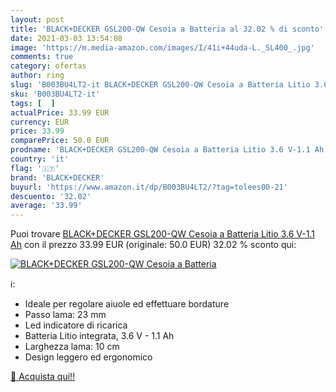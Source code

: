 ```yaml
---
layout: post
title: 'BLACK+DECKER GSL200-QW Cesoia a Batteria al 32.02 % di sconto'
date: 2021-03-03 13:54:08
image: 'https://m.media-amazon.com/images/I/41i+44uda-L._SL400_.jpg'
comments: true
category: ofertas
author: ring
slug: 'B003BU4LT2-it BLACK+DECKER GSL200-QW Cesoia a Batteria Litio 3.6 V-1.1 Ah'
sku: 'B003BU4LT2-it'
tags: [  ]
actualPrice: 33.99 EUR
currency: EUR
price: 33.99
comparePrice: 50.0 EUR
prodname: 'BLACK+DECKER GSL200-QW Cesoia a Batteria Litio 3.6 V-1.1 Ah'
country: 'it'
flag: '🇮🇹'
brand: 'BLACK+DECKER'
buyurl: 'https://www.amazon.it/dp/B003BU4LT2/?tag=tolees00-21'
descuento: '32.02'
average: '33.99'
---
```


Puoi trovare [BLACK+DECKER GSL200-QW Cesoia a Batteria Litio 3.6 V-1.1 Ah](https://www.amazon.it/dp/B003BU4LT2/?tag=tolees00-21) con il prezzo 33.99 EUR (originale: 50.0 EUR) 32.02 % sconto qui:

[![BLACK+DECKER GSL200-QW Cesoia a Batteria](https://m.media-amazon.com/images/I/41i+44uda-L._SL400_.jpg)](https://www.amazon.it/dp/B003BU4LT2/?tag=tolees00-21)

ℹ️:

- Ideale per regolare aiuole ed effettuare bordature
- Passo lama: 23 mm
- Led indicatore di ricarica
- Batteria Litio integrata, 3.6 V - 1.1 Ah
- Larghezza lama: 10 cm
- Design leggero ed ergonomico

[🛒 Acquista qui!!](https://www.amazon.it/dp/B003BU4LT2/?tag=tolees00-21)
